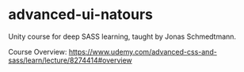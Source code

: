 # advanced-ui-natours

Unity course for deep SASS learning, taught by Jonas Schmedtmann. 

Course Overview: https://www.udemy.com/advanced-css-and-sass/learn/lecture/8274414#overview
